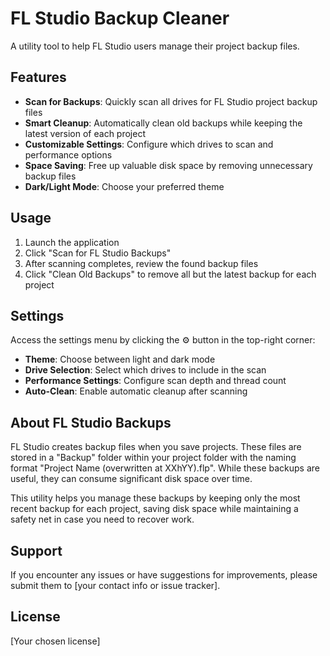 # FL Studio Backup Cleaner

A utility tool to help FL Studio users manage their project backup files.

## Features

- **Scan for Backups**: Quickly scan all drives for FL Studio project backup files
- **Smart Cleanup**: Automatically clean old backups while keeping the latest version of each project
- **Customizable Settings**: Configure which drives to scan and performance options
- **Space Saving**: Free up valuable disk space by removing unnecessary backup files
- **Dark/Light Mode**: Choose your preferred theme

## Usage

1. Launch the application
2. Click "Scan for FL Studio Backups"
3. After scanning completes, review the found backup files
4. Click "Clean Old Backups" to remove all but the latest backup for each project

## Settings

Access the settings menu by clicking the ⚙️ button in the top-right corner:

- **Theme**: Choose between light and dark mode
- **Drive Selection**: Select which drives to include in the scan
- **Performance Settings**: Configure scan depth and thread count
- **Auto-Clean**: Enable automatic cleanup after scanning

## About FL Studio Backups

FL Studio creates backup files when you save projects. These files are stored in a "Backup" folder within your project folder with the naming format "Project Name (overwritten at XXhYY).flp". While these backups are useful, they can consume significant disk space over time.

This utility helps you manage these backups by keeping only the most recent backup for each project, saving disk space while maintaining a safety net in case you need to recover work.

## Support

If you encounter any issues or have suggestions for improvements, please submit them to [your contact info or issue tracker].

## License

[Your chosen license]
